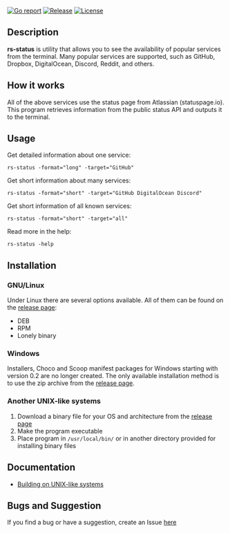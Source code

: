 [![Go report](https://goreportcard.com/badge/github.com/lcomrade/rs-status?style=flat-square)](https://goreportcard.com/report/github.com/lcomrade/rs-status)
[![Release](https://img.shields.io/github/downloads/lcomrade/rs-status/total?style=flat-square)](https://github.com/lcomrade/rs-status/releases/latest)
[![License](https://img.shields.io/github/license/lcomrade/rs-status?style=flat-square)](https://github.com/lcomrade/rs-status/blob/main/LICENSE)

## Description
**rs-status** is utility that allows you to see the availability of popular services from the terminal.
Many popular services are supported, such as GitHub, Dropbox, DigitalOcean, Discord, Reddit, and others.

## How it works
All of the above services use the status page from Atlassian (statuspage.io).
This program retrieves information from the public status API and outputs it to the terminal.

## Usage
Get detailed information about one service:
```
rs-status -format="long" -target="GitHub"
```

Get short information about many services:
```
rs-status -format="short" -target="GitHub DigitalOcean Discord"
```

Get short information of all known services:
```
rs-status -format="short" -target="all"
```

Read more in the help:
```
rs-status -help
```

## Installation
### GNU/Linux
Under Linux there are several options available. All of them can be found on the [release page](https://github.com/lcomrade/rs-status/releases/latest):
- DEB
- RPM
- Lonely binary

### Windows
Installers, Choco and Scoop manifest packages for Windows starting with version 0.2 are no longer created.
The only available installation method is to use the zip archive from the [release page](https://github.com/lcomrade/rs-status/releases/latest).

### Another UNIX-like systems
1. Download a binary file for your OS and architecture from the [release page](https://github.com/lcomrade/rs-status/releases/latest)
2. Make the program executable
3. Place program in `/usr/local/bin/` or in another directory provided for installing binary files

## Documentation
- [Building on UNIX-like systems](https://github.com/lcomrade/rs-status/blob/main/docs/make.md)

## Bugs and Suggestion
If you find a bug or have a suggestion, create an Issue [here](https://github.com/lcomrade/rs-status/issues)
